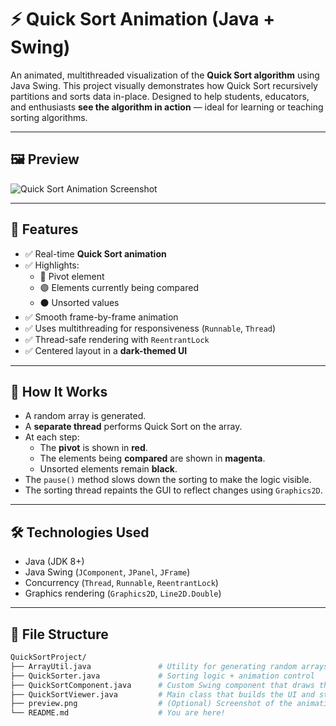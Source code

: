 # ⚡ Quick Sort Animation (Java + Swing)

An animated, multithreaded visualization of the **Quick Sort algorithm** using Java Swing. This project visually demonstrates how Quick Sort recursively partitions and sorts data in-place. Designed to help students, educators, and enthusiasts **see the algorithm in action** — ideal for learning or teaching sorting algorithms.

---

## 🖼 Preview

![Quick Sort Animation Screenshot](./images/quickpreview.png)

---

## 🚀 Features

- ✅ Real-time **Quick Sort animation**
- ✅ Highlights:
  - 🔴 Pivot element
  - 🟣 Elements currently being compared
  - ⚫ Unsorted values
- ✅ Smooth frame-by-frame animation
- ✅ Uses multithreading for responsiveness (`Runnable`, `Thread`)
- ✅ Thread-safe rendering with `ReentrantLock`
- ✅ Centered layout in a **dark-themed UI**

---

## 🧠 How It Works

- A random array is generated.
- A **separate thread** performs Quick Sort on the array.
- At each step:
  - The **pivot** is shown in **red**.
  - The elements being **compared** are shown in **magenta**.
  - Unsorted elements remain **black**.
- The `pause()` method slows down the sorting to make the logic visible.
- The sorting thread repaints the GUI to reflect changes using `Graphics2D`.

---

## 🛠 Technologies Used

- Java (JDK 8+)
- Java Swing (`JComponent`, `JPanel`, `JFrame`)
- Concurrency (`Thread`, `Runnable`, `ReentrantLock`)
- Graphics rendering (`Graphics2D`, `Line2D.Double`)

---

## 📁 File Structure

```bash
QuickSortProject/
├── ArrayUtil.java               # Utility for generating random arrays
├── QuickSorter.java             # Sorting logic + animation control
├── QuickSortComponent.java      # Custom Swing component that draws the animation
├── QuickSortViewer.java         # Main class that builds the UI and starts animation
├── preview.png                  # (Optional) Screenshot of the animation
└── README.md                    # You are here!
